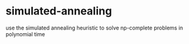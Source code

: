 # simulated-annealing
use the simulated annealing heuristic to solve np-complete problems in polynomial time
